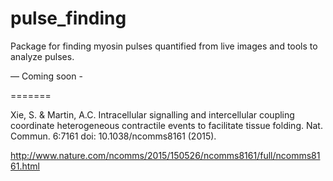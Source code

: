pulse_finding
=============

Package for finding myosin pulses quantified from live images and tools to analyze pulses.

— Coming soon -

=======


Xie, S. & Martin, A.C. Intracellular signalling and intercellular coupling coordinate heterogeneous contractile events to facilitate tissue folding. Nat. Commun. 6:7161 doi: 10.1038/ncomms8161 (2015).

http://www.nature.com/ncomms/2015/150526/ncomms8161/full/ncomms8161.html